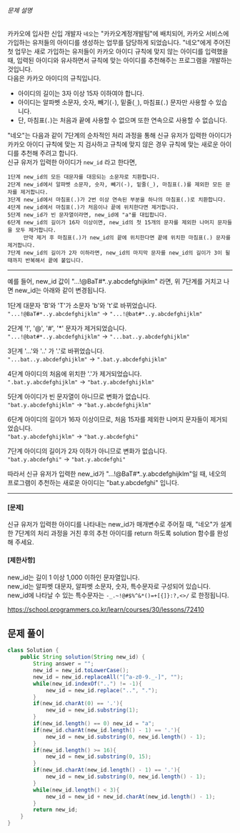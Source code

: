###### 문제 설명

카카오에 입사한 신입 개발자 `네오`는 "카카오계정개발팀"에 배치되어, 카카오 서비스에 가입하는 유저들의 아이디를 생성하는 업무를 담당하게 되었습니다. "네오"에게 주어진 첫 업무는 새로 가입하는 유저들이 카카오 아이디 규칙에 맞지 않는 아이디를 입력했을 때, 입력된 아이디와 유사하면서 규칙에 맞는 아이디를 추천해주는 프로그램을 개발하는 것입니다.  
다음은 카카오 아이디의 규칙입니다.

- 아이디의 길이는 3자 이상 15자 이하여야 합니다.
- 아이디는 알파벳 소문자, 숫자, 빼기(`-`), 밑줄(`_`), 마침표(`.`) 문자만 사용할 수 있습니다.
- 단, 마침표(`.`)는 처음과 끝에 사용할 수 없으며 또한 연속으로 사용할 수 없습니다.

"네오"는 다음과 같이 7단계의 순차적인 처리 과정을 통해 신규 유저가 입력한 아이디가 카카오 아이디 규칙에 맞는 지 검사하고 규칙에 맞지 않은 경우 규칙에 맞는 새로운 아이디를 추천해 주려고 합니다.  
신규 유저가 입력한 아이디가 `new_id` 라고 한다면,

```
1단계 new_id의 모든 대문자를 대응되는 소문자로 치환합니다.
2단계 new_id에서 알파벳 소문자, 숫자, 빼기(-), 밑줄(_), 마침표(.)를 제외한 모든 문자를 제거합니다.
3단계 new_id에서 마침표(.)가 2번 이상 연속된 부분을 하나의 마침표(.)로 치환합니다.
4단계 new_id에서 마침표(.)가 처음이나 끝에 위치한다면 제거합니다.
5단계 new_id가 빈 문자열이라면, new_id에 "a"를 대입합니다.
6단계 new_id의 길이가 16자 이상이면, new_id의 첫 15개의 문자를 제외한 나머지 문자들을 모두 제거합니다.
     만약 제거 후 마침표(.)가 new_id의 끝에 위치한다면 끝에 위치한 마침표(.) 문자를 제거합니다.
7단계 new_id의 길이가 2자 이하라면, new_id의 마지막 문자를 new_id의 길이가 3이 될 때까지 반복해서 끝에 붙입니다.
```

---

예를 들어, new_id 값이 "...!@BaT#*..y.abcdefghijklm" 라면, 위 7단계를 거치고 나면 new_id는 아래와 같이 변경됩니다.

1단계 대문자 'B'와 'T'가 소문자 'b'와 't'로 바뀌었습니다.  
`"...!@BaT#*..y.abcdefghijklm"` → `"...!@bat#*..y.abcdefghijklm"`

2단계 '!', '@', '#', '*' 문자가 제거되었습니다.  
`"...!@bat#*..y.abcdefghijklm"` → `"...bat..y.abcdefghijklm"`

3단계 '...'와 '..' 가 '.'로 바뀌었습니다.  
`"...bat..y.abcdefghijklm"` → `".bat.y.abcdefghijklm"`

4단계 아이디의 처음에 위치한 '.'가 제거되었습니다.  
`".bat.y.abcdefghijklm"` → `"bat.y.abcdefghijklm"`

5단계 아이디가 빈 문자열이 아니므로 변화가 없습니다.  
`"bat.y.abcdefghijklm"` → `"bat.y.abcdefghijklm"`

6단계 아이디의 길이가 16자 이상이므로, 처음 15자를 제외한 나머지 문자들이 제거되었습니다.  
`"bat.y.abcdefghijklm"` → `"bat.y.abcdefghi"`

7단계 아이디의 길이가 2자 이하가 아니므로 변화가 없습니다.  
`"bat.y.abcdefghi"` → `"bat.y.abcdefghi"`

따라서 신규 유저가 입력한 new_id가 "...!@BaT#*..y.abcdefghijklm"일 때, 네오의 프로그램이 추천하는 새로운 아이디는 "bat.y.abcdefghi" 입니다.

---

#### **[문제]**

신규 유저가 입력한 아이디를 나타내는 new_id가 매개변수로 주어질 때, "네오"가 설계한 7단계의 처리 과정을 거친 후의 추천 아이디를 return 하도록 solution 함수를 완성해 주세요.

#### **[제한사항]**

new_id는 길이 1 이상 1,000 이하인 문자열입니다.  
new_id는 알파벳 대문자, 알파벳 소문자, 숫자, 특수문자로 구성되어 있습니다.  
new_id에 나타날 수 있는 특수문자는 `-_.~!@#$%^&*()=+[{]}:?,<>/` 로 한정됩니다.

https://school.programmers.co.kr/learn/courses/30/lessons/72410

## 문제 풀이

```java
class Solution {
    public String solution(String new_id) {
        String answer = "";
        new_id = new_id.toLowerCase();
        new_id = new_id.replaceAll("[^a-z0-9._-]", "");
        while(new_id.indexOf("..") != -1){
            new_id = new_id.replace("..", ".");    
        }
        if(new_id.charAt(0) == '.'){ 
            new_id = new_id.substring(1);    
        }
        if(new_id.length() == 0) new_id = "a";
        if(new_id.charAt(new_id.length() - 1) == '.'){
            new_id = new_id.substring(0, new_id.length() - 1);
        }
        if(new_id.length() >= 16){
            new_id = new_id.substring(0, 15);
        }
        if(new_id.charAt(new_id.length() - 1) == '.'){
            new_id = new_id.substring(0, new_id.length() - 1);
        }
        while(new_id.length() < 3){
            new_id = new_id + new_id.charAt(new_id.length() - 1);
        }
        return new_id;
    }
}
```